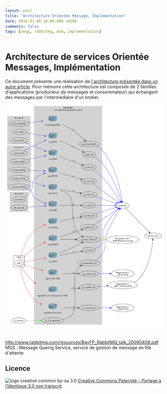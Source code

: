 ```yaml
---
layout: post
title: "Architecture Orientée Message, Implémentation"
date: 2016-01-06 18:00:000 +0100
comments: false
tags: [amqp, rabbitmq, mom, implementation]
---
```


# Architecture de services Orientée Messages, Implémentation

Ce document présente une réalisation de [l'architecture présentée dans un autre article](/2015/12/amqp-mqs-specification/).
Pour mémoire cette architecture est composée de 2 familles d'applications (producteur de messages et consommateur) qui échangent des messages par l'intermédiaire d'un broker. 


![schéma d'implémentation](/assets/files/2016/01/mqs-impl.png)

#

http://www.rabbitmq.com/resources/BayFP_RabbitMQ_talk_20090408.pdf
MQS : Message Queing Service, service de gestion de message en file d'attente

## Licence

![logo creative common by-sa 3.0](http://i.creativecommons.org/l/by-sa/3.0/88x31.png)
[Creative Commons Paternité – Partage à l’Identique 3.0 non transcrit](http://creativecommons.org/licenses/by-sa/3.0/)
